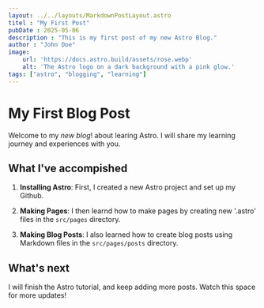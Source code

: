 ```yaml
---
layout: ../../layouts/MarkdownPostLayout.astro
titel : "My First Post"
pubDate : 2025-05-06
description : "This is my first post of my new Astro Blog."
author : "John Doe"
image:
    url: 'https://docs.astro.build/assets/rose.webp'
    alt: 'The Astro logo on a dark background with a pink glow.'
tags: ["astro", "blogging", "learning"]
---
```


# My First Blog Post


Welcome to my _new blog_! about learing Astro. I will share my learning journey and experiences with you.

## What I've accompished

1. **Installing Astro**: First, I created a new Astro project and set up my Github.

2. **Making Pages**: I then learnd how to make pages by creating new '.astro' files in the `src/pages` directory.

2. **Making Blog Posts**: I also learned how to create blog posts using Markdown files in the `src/pages/posts` directory.

## What's next

I will finish the Astro tutorial, and keep adding more posts. Watch this space for more updates!